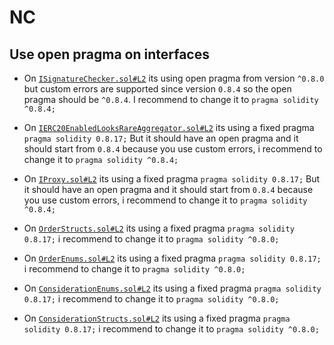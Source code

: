 # NC
## Use open pragma on interfaces

- On [`ISignatureChecker.sol#L2`](https://github.com/code-423n4/2022-11-looksrare/blob/e3b2c053f722b0ca2dce3a3eb06f64859b8b7a6f/contracts/interfaces/ISignatureChecker.sol#L2) its using open pragma from version `^0.8.0` but custom errors are supported since version `0.8.4` so the open pragma should be `^0.8.4`. I recommend to change it to `pragma solidity ^0.8.4;`

- On [`IERC20EnabledLooksRareAggregator.sol#L2`](https://github.com/code-423n4/2022-11-looksrare/blob/e3b2c053f722b0ca2dce3a3eb06f64859b8b7a6f/contracts/interfaces/IERC20EnabledLooksRareAggregator.sol#L2) its using a fixed pragma `pragma solidity 0.8.17;`
But it should have an open pragma and it should start from `0.8.4` because you use custom errors, i recommend to change it to
`pragma solidity ^0.8.4;`


- On [`IProxy.sol#L2`](https://github.com/code-423n4/2022-11-looksrare/blob/e3b2c053f722b0ca2dce3a3eb06f64859b8b7a6f/contracts/interfaces/IProxy.sol#L2) its using a fixed pragma `pragma solidity 0.8.17;`
But it should have an open pragma and it should start from `0.8.4` because you use custom errors, i recommend to change it to
`pragma solidity ^0.8.4;`

- On [`OrderStructs.sol#L2`](https://github.com/code-423n4/2022-11-looksrare/blob/e3b2c053f722b0ca2dce3a3eb06f64859b8b7a6f/contracts/libraries/OrderStructs.sol#L2) its using a fixed pragma `pragma solidity 0.8.17;` i recommend to change it to
`pragma solidity ^0.8.0;`

- On [`OrderEnums.sol#L2`](https://github.com/code-423n4/2022-11-looksrare/blob/e3b2c053f722b0ca2dce3a3eb06f64859b8b7a6f/contracts/libraries/OrderEnums.sol#L2) its using a fixed pragma `pragma solidity 0.8.17;` i recommend to change it to
`pragma solidity ^0.8.0;`

- On [`ConsiderationEnums.sol#L2`](https://github.com/code-423n4/2022-11-looksrare/blob/e3b2c053f722b0ca2dce3a3eb06f64859b8b7a6f/contracts/libraries/seaport/ConsiderationEnums.sol#L2) its using a fixed pragma `pragma solidity 0.8.17;` i recommend to change it to
`pragma solidity ^0.8.0;`

- On [`ConsiderationStructs.sol#L2`](https://github.com/code-423n4/2022-11-looksrare/blob/e3b2c053f722b0ca2dce3a3eb06f64859b8b7a6f/contracts/libraries/seaport/ConsiderationStructs.sol#L2) its using a fixed pragma `pragma solidity 0.8.17;` i recommend to change it to
`pragma solidity ^0.8.0;`


